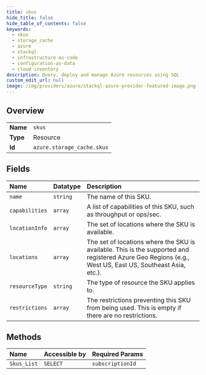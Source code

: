 ```yaml
---
title: skus
hide_title: false
hide_table_of_contents: false
keywords:
  - skus
  - storage_cache
  - azure    
  - stackql
  - infrastructure-as-code
  - configuration-as-data
  - cloud inventory
description: Query, deploy and manage Azure resources using SQL
custom_edit_url: null
image: /img/providers/azure/stackql-azure-provider-featured-image.png
---
```

  
    

## Overview
<table><tbody>
<tr><td><b>Name</b></td><td><code>skus</code></td></tr>
<tr><td><b>Type</b></td><td>Resource</td></tr>
<tr><td><b>Id</b></td><td><code>azure.storage_cache.skus</code></td></tr>
</tbody></table>

## Fields
| Name | Datatype | Description |
|:-----|:---------|:------------|
| `name` | `string` | The name of this SKU. |
| `capabilities` | `array` | A list of capabilities of this SKU, such as throughput or ops/sec. |
| `locationInfo` | `array` | The set of locations where the SKU is available. |
| `locations` | `array` | The set of locations where the SKU is available. This is the supported and registered Azure Geo Regions (e.g., West US, East US, Southeast Asia, etc.). |
| `resourceType` | `string` | The type of resource the SKU applies to. |
| `restrictions` | `array` | The restrictions preventing this SKU from being used. This is empty if there are no restrictions. |
## Methods
| Name | Accessible by | Required Params |
|:-----|:--------------|:----------------|
| `Skus_List` | `SELECT` | `subscriptionId` |
